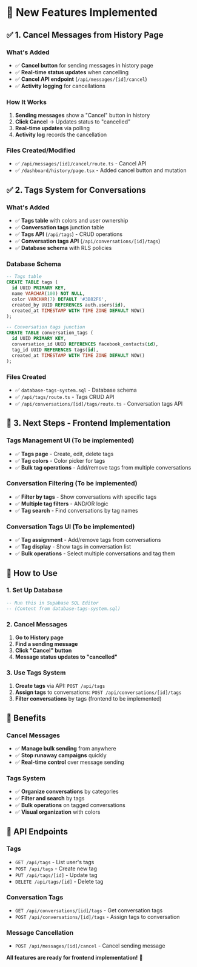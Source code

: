 # 🚀 New Features Implemented

## ✅ **1. Cancel Messages from History Page**

### **What's Added**
- ✅ **Cancel button** for sending messages in history page
- ✅ **Real-time status updates** when cancelling
- ✅ **Cancel API endpoint** (`/api/messages/[id]/cancel`)
- ✅ **Activity logging** for cancellations

### **How It Works**
1. **Sending messages** show a "Cancel" button in history
2. **Click Cancel** → Updates status to "cancelled"
3. **Real-time updates** via polling
4. **Activity log** records the cancellation

### **Files Created/Modified**
- ✅ `/api/messages/[id]/cancel/route.ts` - Cancel API
- ✅ `/dashboard/history/page.tsx` - Added cancel button and mutation

## ✅ **2. Tags System for Conversations**

### **What's Added**
- ✅ **Tags table** with colors and user ownership
- ✅ **Conversation tags** junction table
- ✅ **Tags API** (`/api/tags`) - CRUD operations
- ✅ **Conversation tags API** (`/api/conversations/[id]/tags`)
- ✅ **Database schema** with RLS policies

### **Database Schema**
```sql
-- Tags table
CREATE TABLE tags (
  id UUID PRIMARY KEY,
  name VARCHAR(100) NOT NULL,
  color VARCHAR(7) DEFAULT '#3B82F6',
  created_by UUID REFERENCES auth.users(id),
  created_at TIMESTAMP WITH TIME ZONE DEFAULT NOW()
);

-- Conversation tags junction
CREATE TABLE conversation_tags (
  id UUID PRIMARY KEY,
  conversation_id UUID REFERENCES facebook_contacts(id),
  tag_id UUID REFERENCES tags(id),
  created_at TIMESTAMP WITH TIME ZONE DEFAULT NOW()
);
```

### **Files Created**
- ✅ `database-tags-system.sql` - Database schema
- ✅ `/api/tags/route.ts` - Tags CRUD API
- ✅ `/api/conversations/[id]/tags/route.ts` - Conversation tags API

## 🎯 **3. Next Steps - Frontend Implementation**

### **Tags Management UI** (To be implemented)
- ✅ **Tags page** - Create, edit, delete tags
- ✅ **Tag colors** - Color picker for tags
- ✅ **Bulk tag operations** - Add/remove tags from multiple conversations

### **Conversation Filtering** (To be implemented)
- ✅ **Filter by tags** - Show conversations with specific tags
- ✅ **Multiple tag filters** - AND/OR logic
- ✅ **Tag search** - Find conversations by tag names

### **Conversation Tags UI** (To be implemented)
- ✅ **Tag assignment** - Add/remove tags from conversations
- ✅ **Tag display** - Show tags in conversation list
- ✅ **Bulk operations** - Select multiple conversations and tag them

## 🚀 **How to Use**

### **1. Set Up Database**
```sql
-- Run this in Supabase SQL Editor
-- (Content from database-tags-system.sql)
```

### **2. Cancel Messages**
1. **Go to History page**
2. **Find a sending message**
3. **Click "Cancel" button**
4. **Message status updates to "cancelled"**

### **3. Use Tags System**
1. **Create tags** via API: `POST /api/tags`
2. **Assign tags** to conversations: `POST /api/conversations/[id]/tags`
3. **Filter conversations** by tags (frontend to be implemented)

## 🎉 **Benefits**

### **Cancel Messages**
- ✅ **Manage bulk sending** from anywhere
- ✅ **Stop runaway campaigns** quickly
- ✅ **Real-time control** over message sending

### **Tags System**
- ✅ **Organize conversations** by categories
- ✅ **Filter and search** by tags
- ✅ **Bulk operations** on tagged conversations
- ✅ **Visual organization** with colors

## 📝 **API Endpoints**

### **Tags**
- `GET /api/tags` - List user's tags
- `POST /api/tags` - Create new tag
- `PUT /api/tags/[id]` - Update tag
- `DELETE /api/tags/[id]` - Delete tag

### **Conversation Tags**
- `GET /api/conversations/[id]/tags` - Get conversation tags
- `POST /api/conversations/[id]/tags` - Assign tags to conversation

### **Message Cancellation**
- `POST /api/messages/[id]/cancel` - Cancel sending message

**All features are ready for frontend implementation!** 🚀
